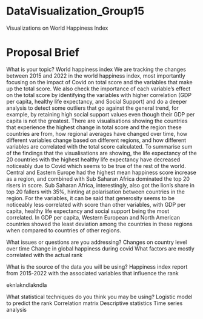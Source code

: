 # DataVisualization_Group15
Visualizations on World Happiness Index

# Proposal Brief 

What is your topic? 
World happiness index 
We are tracking the changes between 2015 and 2022 in the world happiness index, most importantly focusing on the impact of Covid on total score and the variables that make up the total score. We also check the importance of each variable’s effect on the total score by identifying the variables with higher correlation (GDP per capita, healthy life expectancy, and Social Support) and do a deeper analysis to detect some outliers that go against the general trend, for example, by retaining high social support values even though their GDP per capita is not the greatest.
There are visualisations showing the countries that experience the highest change in total score and the region these countries are from, how regional averages have changed over time, how different variables change based on different regions, and how different variables are correlated with the total score calculated. 
To summarise sum of the findings that the visualisations are showing, the life expectancy of the 20 countries with the highest healthy life expectancy have decreased noticeably due to Covid which seems to be true of the rest of the world. Central and Eastern Europe had the highest mean happiness score increase as a region, and combined with Sub Saharan Africa dominated the top 20 risers in score. Sub Saharan Africa, interestingly, also got the lion’s share in top 20 fallers with 35%, hinting at polarisation between countries in the region. For the variables, it can be said that generosity seems to be noticeably less correlated with score than other variables, with GDP per capita, healthy life expectancy and social support being the most correlated. In GDP per capita, Western European and North American countries showed the least deviation among the countries in these regions when compared to countries of other regions.  


 

What issues or questions are you addressing? 
Changes on country level over time 
Change in global happiness during covid 
What factors are mostly correlated with the actual rank 


What is the source of the data you will be using? 
Happiness index report from 2015-2022 with the associated variables that influence the rank 

 eknlakndlakndla

What statistical techniques do you think you may be using? 
Logistic model to predict the rank 
Correlation matrix 
Descriptive statistics 
Time series analysis 
